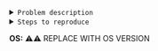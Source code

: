 <!--
Q1: Describe the issue
-->

<details>
<summary><code>Problem description</code></summary>

⚠️⚠️ REPLACE WITH DESCRIPTION

</details>

<!--
Q2: Describe the steps to reproduce, like below
* step1: xxx
* step2: xxx
* ....
-->

<details>
<summary><code>Steps to reproduce</code></summary>

* step1: ⚠️⚠️ REPLACE WITH STEP

</details>

<!--
Q3: Provide your OS name and version
-->

**OS:** ⚠️⚠️ REPLACE WITH OS VERSION
